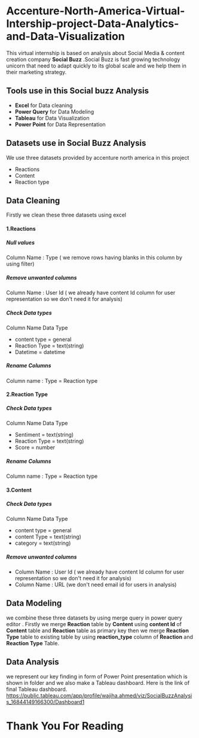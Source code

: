 # Accenture-North-America-Virtual-Intership-project-Data-Analytics-and-Data-Visualization
This virtual internship is based on analysis about Social Media & content creation company **Social Buzz** .Social Buzz is fast growing technology unicorn that need to adapt quickly to its global scale and we help them in their marketing strategy.

## Tools use in this Social buzz Analysis
* **Excel** for Data cleaning
* **Power Query** for Data Modeling
* **Tableau** for Data Visualization
* **Power Point** for Data Representation

## Datasets use in Social Buzz Analysis
We use three datasets provided by accenture north america in this project
* Reactions
* Content
* Reaction type

## Data Cleaning 
Firstly we clean these three datasets using excel 
#### 1.Reactions 
##### Null  values
Column Name : Type  ( we remove rows having blanks in this column by using filter) 
##### Remove unwanted columns
Column Name : User Id  ( we already have content Id column for user representation so we don't need it for analysis)
##### Check Data types
Column Name     Data Type 
* content type = general
* Reaction Type = text(string)
* Datetime = datetime   
##### Rename Columns 
Column name : Type = Reaction type
####  2.Reaction Type 
##### Check Data types
Column Name     Data Type 
* Sentiment  =  text(string)
* Reaction Type = text(string)
* Score = number 
##### Rename Columns 
Column name : Type = Reaction type
#### 3.Content 
##### Check Data types
Column Name     Data Type 
* content type = general
* content Type = text(string)
* category =   text(string) 
##### Remove unwanted columns
* Column Name : User Id  ( we already have content Id column for user representation so we don't need it for analysis)
* Column Name : URL   (we don't need email id for users in analysis)

## Data Modeling
we combine these three datasets by using merge query in power query editor .
Firstly we merge **Reaction** table by **Content** using **content Id** of **Content** table and **Reaction** table as primary key then we merge **Reaction Type** table to existing table by using **reaction_type** column of **Reaction** and **Reaction Type** Table.

## Data Analysis
we represent our key finding in form of Power Point presentation which is shown in folder and we also make a Tableau dashboard.
Here is the link of final Tableau dashboard.
https://public.tableau.com/app/profile/wajiha.ahmed/viz/SocialBuzzAnalysis_16844149166300/Dashboard1

# Thank You For Reading

